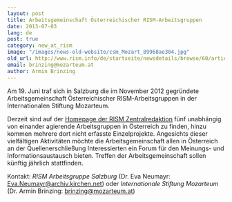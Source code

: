 ```yaml
---
layout: post
title: Arbeitsgemeinschaft Österreichischer RISM-Arbeitsgruppen
date: 2013-07-03
lang: de
post: true
category: new_at_rism
image: "/images/news-old-website/csm_Mozart_89968ae304.jpg"
old_url: http://www.rism.info/de/startseite/newsdetails/browse/60/article/64/consortium-of-rism-working-groups-in-austria.html
email: brinzing@mozarteum.at
author: Armin Brinzing
---
```


Am 19. Juni traf sich in Salzburg die im November 2012 gegründete Arbeitsgemeinschaft Österreichischer RISM-Arbeitsgruppen in der Internationalen Stiftung Mozarteum.

Derzeit sind auf der [Homepage der RISM Zentralredaktion](/working-groups.html#c108) fünf unabhängig von einander agierende Arbeitsgruppen in Österreich zu finden, hinzu kommen mehrere dort nicht erfasste Einzelprojekte. Angesichts dieser vielfältigen Aktivitäten möchte die Arbeitsgemeinschaft allen in Österreich an der Quellenerschließung Interessierten ein Forum für den Meinungs- und Informationsaustausch bieten. Treffen der Arbeitsgemeinschaft sollen künftig jährlich stattfinden.

Kontakt: _RISM Arbeitsgruppe Salzburg_ (Dr. Eva Neumayr: [Eva.Neumayr@archiv.kirchen.net](mailto:Eva.Neumayr@archiv.kirchen.net)) oder _Internationale Stiftung Mozarteum_ (Dr. Armin Brinzing: [brinzing@mozarteum.at](mailto:brinzing@mozarteum.at))